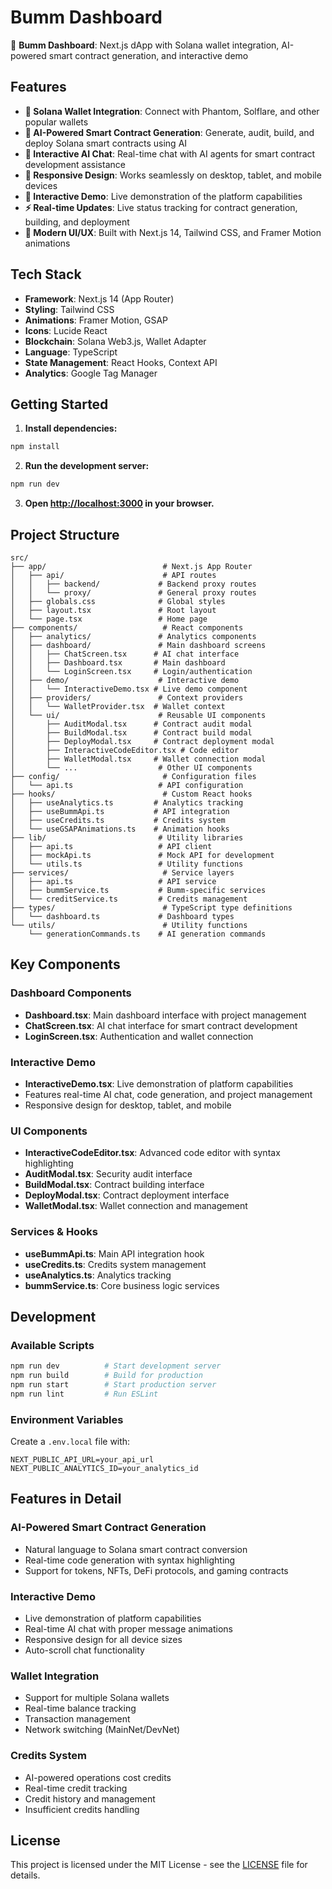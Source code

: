 # Bumm Dashboard

🎨 **Bumm Dashboard**: Next.js dApp with Solana wallet integration, AI-powered smart contract generation, and interactive demo

## Features

- **🔗 Solana Wallet Integration**: Connect with Phantom, Solflare, and other popular wallets
- **🤖 AI-Powered Smart Contract Generation**: Generate, audit, build, and deploy Solana smart contracts using AI
- **💬 Interactive AI Chat**: Real-time chat with AI agents for smart contract development assistance
- **📱 Responsive Design**: Works seamlessly on desktop, tablet, and mobile devices
- **🎯 Interactive Demo**: Live demonstration of the platform capabilities
- **⚡ Real-time Updates**: Live status tracking for contract generation, building, and deployment
- **🎨 Modern UI/UX**: Built with Next.js 14, Tailwind CSS, and Framer Motion animations

## Tech Stack

- **Framework**: Next.js 14 (App Router)
- **Styling**: Tailwind CSS
- **Animations**: Framer Motion, GSAP
- **Icons**: Lucide React
- **Blockchain**: Solana Web3.js, Wallet Adapter
- **Language**: TypeScript
- **State Management**: React Hooks, Context API
- **Analytics**: Google Tag Manager

## Getting Started

1. **Install dependencies:**
```bash
npm install
```

2. **Run the development server:**
```bash
npm run dev
```

3. **Open [http://localhost:3000](http://localhost:3000) in your browser.**

## Project Structure

```
src/
├── app/                          # Next.js App Router
│   ├── api/                      # API routes
│   │   ├── backend/             # Backend proxy routes
│   │   └── proxy/               # General proxy routes
│   ├── globals.css              # Global styles
│   ├── layout.tsx               # Root layout
│   └── page.tsx                 # Home page
├── components/                   # React components
│   ├── analytics/               # Analytics components
│   ├── dashboard/               # Main dashboard screens
│   │   ├── ChatScreen.tsx      # AI chat interface
│   │   ├── Dashboard.tsx       # Main dashboard
│   │   └── LoginScreen.tsx     # Login/authentication
│   ├── demo/                    # Interactive demo
│   │   └── InteractiveDemo.tsx # Live demo component
│   ├── providers/               # Context providers
│   │   └── WalletProvider.tsx  # Wallet context
│   └── ui/                      # Reusable UI components
│       ├── AuditModal.tsx      # Contract audit modal
│       ├── BuildModal.tsx      # Contract build modal
│       ├── DeployModal.tsx     # Contract deployment modal
│       ├── InteractiveCodeEditor.tsx # Code editor
│       ├── WalletModal.tsx     # Wallet connection modal
│       └── ...                  # Other UI components
├── config/                       # Configuration files
│   └── api.ts                   # API configuration
├── hooks/                        # Custom React hooks
│   ├── useAnalytics.ts         # Analytics tracking
│   ├── useBummApi.ts           # API integration
│   ├── useCredits.ts           # Credits system
│   └── useGSAPAnimations.ts    # Animation hooks
├── lib/                         # Utility libraries
│   ├── api.ts                   # API client
│   ├── mockApi.ts               # Mock API for development
│   └── utils.ts                 # Utility functions
├── services/                     # Service layers
│   ├── api.ts                   # API service
│   ├── bummService.ts           # Bumm-specific services
│   └── creditService.ts         # Credits management
├── types/                        # TypeScript type definitions
│   └── dashboard.ts             # Dashboard types
└── utils/                        # Utility functions
    └── generationCommands.ts    # AI generation commands
```

## Key Components

### Dashboard Components
- **Dashboard.tsx**: Main dashboard interface with project management
- **ChatScreen.tsx**: AI chat interface for smart contract development
- **LoginScreen.tsx**: Authentication and wallet connection

### Interactive Demo
- **InteractiveDemo.tsx**: Live demonstration of platform capabilities
- Features real-time AI chat, code generation, and project management
- Responsive design for desktop, tablet, and mobile

### UI Components
- **InteractiveCodeEditor.tsx**: Advanced code editor with syntax highlighting
- **AuditModal.tsx**: Security audit interface
- **BuildModal.tsx**: Contract building interface
- **DeployModal.tsx**: Contract deployment interface
- **WalletModal.tsx**: Wallet connection and management

### Services & Hooks
- **useBummApi.ts**: Main API integration hook
- **useCredits.ts**: Credits system management
- **useAnalytics.ts**: Analytics tracking
- **bummService.ts**: Core business logic services

## Development

### Available Scripts
```bash
npm run dev          # Start development server
npm run build        # Build for production
npm run start        # Start production server
npm run lint         # Run ESLint
```

### Environment Variables
Create a `.env.local` file with:
```env
NEXT_PUBLIC_API_URL=your_api_url
NEXT_PUBLIC_ANALYTICS_ID=your_analytics_id
```

## Features in Detail

### AI-Powered Smart Contract Generation
- Natural language to Solana smart contract conversion
- Real-time code generation with syntax highlighting
- Support for tokens, NFTs, DeFi protocols, and gaming contracts

### Interactive Demo
- Live demonstration of platform capabilities
- Real-time AI chat with proper message animations
- Responsive design for all device sizes
- Auto-scroll chat functionality

### Wallet Integration
- Support for multiple Solana wallets
- Real-time balance tracking
- Transaction management
- Network switching (MainNet/DevNet)

### Credits System
- AI-powered operations cost credits
- Real-time credit tracking
- Credit history and management
- Insufficient credits handling

## License

This project is licensed under the MIT License - see the [LICENSE](LICENSE) file for details.